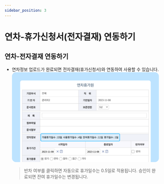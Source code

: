 ```yaml
---
sidebar_position: 3
---
```


# 연차-휴가신청서(전자결재) 연동하기

## 연차-전자결재 연동하기

- 연차정보 업로드가 완료되면 전자결재(휴가신청서)와 연동하여 사용할 수 있습니다.
    ![연차휴가원](./img/0301.png)
    > 반차 여부를 클릭하면 자동으로 휴가일수는 0.5일로 적용됩니다. 승인이 완료되면 잔여 휴가일수는 변경됩니다.